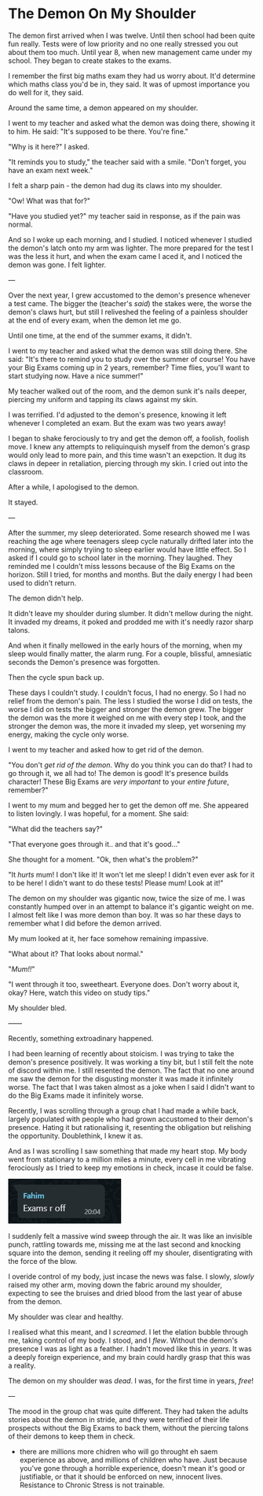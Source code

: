 # The Demon On My Shoulder

The demon first arrived when I was twelve. Until then school had been quite fun really. Tests were of low priority and no one really stressed you out about them too much. Until year 8, when new management came under my school. They began to create stakes to the exams.

 I remember the first big maths exam they had us worry about. It'd determine which maths class you'd be in, they said. It was of upmost importance you do well for it, they said. 

 Around the same time, a demon appeared on my shoulder.

 I went to my teacher and asked what the demon was doing there, showing it to him. He said: "It's supposed to be there. You're fine."

 "Why is it here?" I asked. 

 "It reminds you to study," the teacher said with a smile. "Don't forget, you have an exam next week."

 I felt a sharp pain - the demon had dug its claws into my shoulder. 

 "Ow! What was that for?"

 "Have you studied yet?" my teacher said in response, as if the pain was normal. 

And so I woke up each morning, and I studied. I noticed whenever I studied the demon's latch onto my arm was lighter. The more prepared for the test I was the less it hurt, and when the exam came I aced it, and I noticed the demon was gone. I felt lighter.

— 

Over the next year, I grew accustomed to the demon's presence whenever a test came. The bigger the (teacher's *said*) the stakes were, the worse the demon's claws hurt, but still I reliveshed the feeling of a painless shoulder at the end of every exam, when the demon let me go. 

Until one time, at the end of the summer exams, it didn't.

I went to my teacher and asked what the demon was still doing there. She said: "It's there to remind you to study over the summer of course! You have your Big Exams coming up in 2 years, remember? Time flies, you'll want to start studying now. Have a nice summer!"

My teacher walked out of the room, and the demon sunk it's nails deeper, piercing my uniform and tapping its claws against my skin. 

I was terrified. I'd adjusted to the demon's presence, knowing it left whenever I completed an exam. But the exam was two years away! 

I began to shake ferociously to try and get the demon off, a foolish, foolish move. I knew any attempts to reliquinquish myself from the demon's grasp would only lead to more pain, and this time wasn't an exepction. It dug its claws in depeer in retaliation, piercing through my skin. I cried out into the classroom. 

After a while, I apologised to the demon. 

It stayed.

—

After the summer, my sleep deteriorated. Some research showed me I was reaching the age where teenagers sleep cycle naturally drifted later into the morning, where simply tryiing to sleep earlier would have little effect. So I asked if I could go to school later in the morning. They laughed. They reminded me I couldn't miss lessons because of the Big Exams on the horizon. Still I tried, for months and months. But the daily energy I had been used to didn't return.

The demon didn't help. 

It didn't leave my shoulder during slumber. It didn't mellow during the night. It invaded my dreams, it poked and prodded me with it's needly razor sharp talons. 

And when it finally mellowed in the early hours of the morning, when my sleep would finally matter, the alarm rung. For a couple, blissful, amnesiatic seconds the Demon's presence was forgotten. 

Then the cycle spun back up.

These days I couldn't study. I couldn't focus, I had no energy. So I had no relief from the demon's pain. The less I studied the worse I did on tests, the worse I did on tests the bigger and stronger the demon grew. The bigger the demon was the more it weighed on me with every step I took, and the stronger the demon was, the more it invaded my sleep, yet worsening my energy, making the cycle only worse.

I went to my teacher and asked how to get rid of the demon.

"You don't *get rid of the demon*. Why do you think you can do that? I had to go through it, we all had to! The demon is good! It's presence builds character! These Big Exams are *very important* to your *entire future*, remember?"

I went to my mum and begged her to get the demon off me. She appeared to listen lovingly. I was hopeful, for a moment. She said:

"What did the teachers say?"

"That everyone goes through it.. and that it's good..."

She thought for a moment. "Ok, then what's the problem?"

"It *hurts* mum! I don't like it! It won't let me sleep! I didn't even ever ask for it to be here! I didn't want to do these tests! Please mum! Look at it!"

The demon on my shoulder was gigantic now, twice the size of me. I was constantly humped over in an attempt to balance it's gigantic weight on me. I almost felt like I was more demon than boy. It was so har these days to remember what I did before the demon arrived.

My mum looked at it, her face somehow remaining impassive. 

"What about it? That looks about normal."

"*Mum!!*"

"I went through it too, sweetheart. Everyone does. Don't worry about it, okay? Here, watch this video on study tips."

My shoulder bled.

——

Recently, something extroadinary happened.

 I had been learning of recently about stoicism. I was trying to take the demon's presence positively. It was working a tiny bit, but I still felt the note of discord within me. I still resented the demon. The fact that no one around me saw the demon for the disgusting monster it was made it infinitely worse. The fact that I was taken almost as a joke when I said I didn't want to do the Big Exams made it infinitely worse. 

 Recently, I was scrolling through a group chat I had made a while back, largely populated with people who had grown accustomed to their demon's presence. Hating it but rationalising it, resenting the obligation but relishing the opportunity. Doublethink, I knew it as. 

And as I was scrolling I saw something that made my heart stop. My body went from stationary to a million miles a minute, every cell in me vibrating ferociously as I tried to keep my emotions in check, incase it could be false. 

![](2021-01-05-19-06-40.png)

I suddenly felt a massive wind sweep through the air. It was like an invisible punch, rattling towards me, missing me at the last second and knocking square into the demon, sending it reeling off my shouler, disentigrating with the force of the blow. 

I overide control of my body, just incase the news was false. I slowly, *slowly* raised my other arm, moving down the fabric around my shoulder, expecting to see the bruises and dried blood from the last year of abuse from the demon. 

My shoulder was clear and healthy. 

I realised what this meant, and I *screamed*. I let the elation bubble through me, taking control of my body. I stood, and I *flew*. Without the demon's presence I was as light as a feather. I hadn't moved like this in *years*. It was a deeply foreign experience, and my brain could hardly grasp that this was a reality.

The demon on my shoulder was *dead*. I was, for the first time in years, *free*!

—

The mood in the group chat was quite different. They had taken the adults stories about the demon in stride, and they were terrified of their life prospects without the Big Exams to back them, without the piercing talons of their demons to keep them in check.

- there are millions more chidren who will go throught eh saem experience as above, and millions of children who have. Just because you've gone through a horrible experience, doesn't mean it's good or justifiable, or that it should be enforced on new, innocent lives. Resistance to Chronic Stress is not trainable. 







